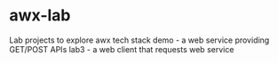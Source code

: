 # awx-lab
Lab projects to explore awx tech stack
demo - a web service providing GET/POST APIs
lab3 - a web client that requests web service

